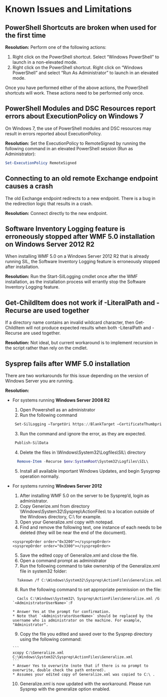 # Known Issues and Limitations

PowerShell Shortcuts are broken when used for the first time
------------------------------------------------------------

**Resolution:** Perform one of the following actions:

1.  Right click on the PowerShell shortcut. Select “Windows PowerShell” to launch in a non-elevated mode.
2.  Right click on the PowerShell shortcut. Right click on “Windows PowerShell” and select “Run As Administrator” to launch in an elevated mode.

Once you have performed either of the above actions, the PowerShell shortcuts will work. These actions need to be performed only once.


PowerShell Modules and DSC Resources report errors about ExecutionPolicy on Windows 7
-------------------------------------------------------------------------------------
On Windows 7, the use of PowerShell modules and DSC resources may result in errors reported about ExecutionPolicy.

**Resolution:** Set the ExecutionPolicy to RemoteSigned by running the following command in an elevated PowerShell session (Run as Administrator):

```powershell
Set-ExecutionPolicy RemoteSigned
```

Connecting to an old remote Exchange endpoint causes a crash
------------------------------------------------------------

The old Exchange endpoint redirects to a new endpoint. There is a bug in the redirection logic that results in a crash.

**Resolution:** Connect directly to the new endpoint.


Software Inventory Logging feature is erroneously stopped after WMF 5.0 installation on Windows Server 2012 R2
-------------------------------------------------------------------------------------------------------------

When installing WMF 5.0 on a Windows Server 2012 R2 that is already running SIL, the Software Inventory Logging feature is erroneously stopped after installation.

**Resolution:** Run the Start-SilLogging cmdlet once after the WMF installation, as the installation process will errantly stop the Software Inventory Logging feature.

Get-ChildItem does not work if -LiteralPath and -Recurse are used together
--------------------------------------------------------------------------

If a directory name contains an invalid wildcard character, then Get-ChildItem will not produce expected results when both
-LiteralPath and -Recurse are used together.

**Resolution:** Not ideal, but current workaround is to implement recursion in the script rather than rely on the cmdlet.


Sysprep fails after WMF 5.0 installation
----------------------------------------

There are two workarounds for this issue depending on the version of Windows Server you are running.

**Resolution:**
- For systems running **Windows Server 2008 R2**
  1.	Open Powershell as an administrator
  2.	Run the following command
   
   ```powershell
    Set-SilLogging –TargetUri https://BlankTarget –CertificateThumbprint 0123456789
   ```
  3.	Run the command and ignore the error, as they are expected.
   
   ```powershell
    Publish-SilData
   ```
  4.	Delete the files in  \Windows\System32\Logfiles\SIL\ directory
  
  ```powershell
    Remove-Item -Recurse $env:SystemRoot\System32\Logfiles\SIL\
  ```
  5.	Install all available important Windows Updates, and begin Sysyprep operation normally.
  
- For systems running **Windows Server 2012**
  1.	After installing WMF 5.0 on the server to be Sysprep’d, login as administrator.
  2.	Copy Generize.xml from directory \Windows\System32\Sysprep\ActionFiles\ to a location outside of the Windows directory, C:\ for example.
  3.	Open your Generalize.xml copy with notepad.
  4.	Find and remove the following text, one instance of each needs to be deleted (they will be near the end of the document).

    ```
    <sysprepOrder order="0x3200"></sysprepOrder>
    <sysprepOrder order="0x3300"></sysprepOrder>
    ```

  5.	Save the edited copy of Generalize.xml and close the file.
  6.	Open a command prompt as administrator
  7.	Run the following command to take ownership of the Generalize.xml file in system32 folder:

    ```
      Takeown /f C:\Windows\System32\Sysprep\ActionFiles\Generalize.xml 
    ```

  8.	Run the following command to set appropriate permission on the file:

    ```
      Cacls C:\Windows\System32\ Sysprep\ActionFiles\Generalize.xml /G `<AdministratorUserName>`:F 
    ```
      * Answer Yes at the prompt for confirmation. 
      * Note that `<AdministratorUserName>` should be replaced by the username who is administrator on the machine. For example, "Administrator".
      
  9.	Copy the file you edited and saved over to the Sysprep directory using the following command:

      ```
      xcopy C:\Generalize.xml C:\Windows\System32\Sysprep\ActionFiles\Generalize.xml 
      ```
      * Answer Yes to overwrite (note that if there is no prompt to overwrite, double check the path entered).
      * Assumes your edited copy of Generalize.xml was copied to C:\ .

  10.	Generalize.xml is now updated with the workaround. Please run Sysprep with the generalize option enabled.

